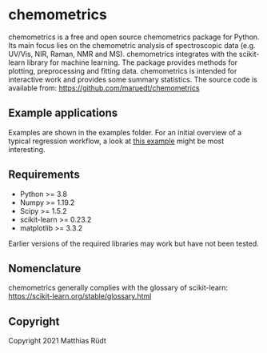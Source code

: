 # chemometrics
chemometrics is a free and open source chemometrics package for Python. Its main focus lies on the chemometric analysis of spectroscopic data (e.g. UV/Vis, NIR, Raman, NMR and MS). chemometrics integrates with the scikit-learn library for machine learning. The package provides methods for plotting, preprocessing and fitting data. chemometrics is intended for interactive work and provides some summary statistics. The source code is available from: https://github.com/maruedt/chemometrics

## Example applications
Examples are shown in the examples folder. For an initial overview of a typical regression workflow, a look at [this example](https://github.com/maruedt/chemometrics/blob/master/examples/pls_and_emsc.ipynb) might be most interesting.

## Requirements
- Python >= 3.8
- Numpy >= 1.19.2
- Scipy >= 1.5.2
- scikit-learn >= 0.23.2
- matplotlib >= 3.3.2

Earlier versions of the required libraries may work but have not been tested.

## Nomenclature
chemometrics generally complies with the glossary of scikit-learn: https://scikit-learn.org/stable/glossary.html

## Copyright
Copyright 2021 Matthias Rüdt
